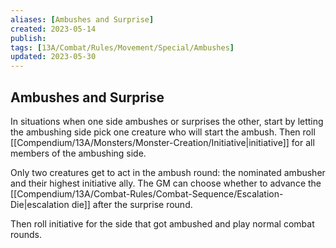 ```yaml
---
aliases: [Ambushes and Surprise]
created: 2023-05-14
publish: 
tags: [13A/Combat/Rules/Movement/Special/Ambushes]
updated: 2023-05-30
---
```


## Ambushes and Surprise

In situations when one side ambushes or surprises the other, start by letting the ambushing side pick one creature who will start the ambush. Then roll [[Compendium/13A/Monsters/Monster-Creation/Initiative|initiative]] for all members of the ambushing side.

Only two creatures get to act in the ambush round: the nominated ambusher and their highest initiative ally. The GM can choose whether to advance the [[Compendium/13A/Combat-Rules/Combat-Sequence/Escalation-Die|escalation die]] after the surprise round.

Then roll initiative for the side that got ambushed and play normal combat rounds.